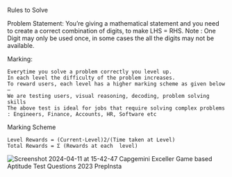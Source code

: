 Rules to Solve 

Problem Statement: You’re giving a mathematical statement and you need to create a correct combination of digits, to make LHS = RHS. Note : One Digit may only be used once, in some cases the all the digits may not be available.

Marking:

    Everytime you solve a problem correctly you level up.
    In each level the difficulty of the problem increases.
    To reward users, each level has a higher marking scheme as given below –
    We are testing users, visual reasoning, decoding, problem solving skills
    The above test is ideal for jobs that require solving complex problems : Engineers, Finance, Accounts, HR, Software etc

Marking Scheme

    Level Rewards = (Current-Level)2/(Time taken at Level)
    Total Rewards = Σ (Rewards at each  level)

![Screenshot 2024-04-11 at 15-42-47 Capgemini Exceller Game based Aptitude Test Questions 2023 PrepInsta](https://github.com/ArkS0001/Game-Based-Aptitude/assets/113760964/4e759bca-2b17-427a-bc45-cdc2059b43d2)

